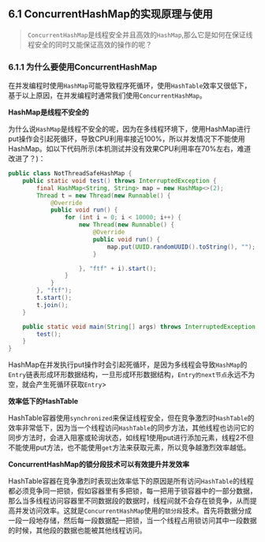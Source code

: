 ## 6.1 ConcurrentHashMap的实现原理与使用 ##

> `ConcurrentHashMap`是线程安全并且高效的`HashMap`,那么它是如何在保证线程安全的同时又能保证高效的操作的呢？

### 6.1.1 为什么要使用ConcurrentHashMap ###

在并发编程时使用`HashMap`可能导致程序死循环，使用`HashTable`效率又很低下，基于以上原因，在并发编程时通常我们使用`ConcurrentHashMap`。

**HashMap是线程不安全的**

为什么说`HashMap`是线程不安全的呢，因为在多线程环境下，使用HashMap进行put操作会引起死循环，导致CPU利用率接近100%，所以并发情况下不能使用HashMap。如以下代码所示(本机测试并没有效果CPU利用率在70%左右，难道改进了？)：

```java
public class NotThreadSafeHashMap {
    public static void test() throws InterruptedException {
        final HashMap<String, String> map = new HashMap<>(2);
        Thread t = new Thread(new Runnable() {
            @Override
            public void run() {
                for (int i = 0; i < 10000; i++) {
                    new Thread(new Runnable() {
                        @Override
                        public void run() {
                            map.put(UUID.randomUUID().toString(), "");
                        }

                    }, "ftf" + i).start();
                }
            }
        }, "ftf");
        t.start();
        t.join();
    }

    public static void main(String[] args) throws InterruptedException {
        test();
    }
}
```

HashMap在并发执行put操作时会引起死循环，是因为多线程会导致`HashMap`的`Entry`链表形成环形数据结构，一旦形成环形数据结构，`Entry的next节点`永远不为空，就会产生死循环获取`Entry`>

**效率低下的HashTable**

HashTable容器使用`synchronized`来保证线程安全，但在竞争激烈时`HashTable`的效率非常低下，因为当一个线程访问`HashTable`的同步方法，其他线程也访问它的同步方法时，会进入阻塞或轮询状态，如线程1使用put进行添加元素，线程2不但不能使用put方法，也不能使用`get`方法来获取元素，所以竞争越激烈效率越低。

**ConcurrentHashMap的锁分段技术可以有效提升并发效率**

HashTable容器在竞争激烈时表现出效率低下的原因是所有访问`HashTable`的线程都必须竞争同一把锁，假如容器里有多把锁，每一把用于锁容器中的一部分数据，那么当多线程访问容器里不同数据段的数据时，线程间就不会存在锁竞争，从而提高并发访问效率。这就是`ConcurrentHashMap`使用的`锁分段`技术。首先将数据分成一段一段地存储，然后每一段数据配一把锁，当一个线程占用锁访问其中一段数据的时候，其他段的数据也能被其他线程访问。